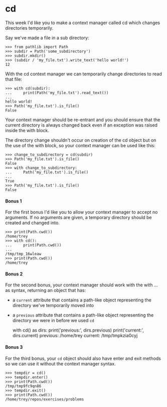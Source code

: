 # cd

This week I'd like you to make a context manager called cd which changes directories temporarily.

Say we've made a file in a sub directory:

    >>> from pathlib import Path
    >>> subdir = Path('some_subdirectory')
    >>> subdir.mkdir()
    >>> (subdir / 'my_file.txt').write_text('hello world!')
    12

With the cd context manager we can temporarily change directories to read that file:

    >>> with cd(subdir):
    ...     print(Path('my_file.txt').read_text())
    ...
    hello world!
    >>> Path('my_file.txt').is_file()
    False

Your context manager should be re-entrant and you should ensure that the current directory is always changed back even if an exception was raised inside the with block.

The directory change shouldn't occur on creation of the cd object but on the use of the with block, so your context manager can be used like this:

    >>> change_to_subdirectory = cd(subdir)
    >>> Path('my_file.txt').is_file()
    False
    >>> with change_to_subdirectory:
    ...     Path('my_file.txt').is_file()
    ...
    True
    >>> Path('my_file.txt').is_file()
    False

#### Bonus 1

For the first bonus I'd like you to allow your context manager to accept no arguments. If no arguments are given, a temporary directory should be created and changed into.

    >>> print(Path.cwd())
    /home/trey
    >>> with cd():
    ...     print(Path.cwd())
    ...
    /tmp/tmp_16wleaw
    >>> print(Path.cwd())
    /home/trey

#### Bonus 2

For the second bonus, your context manager should work with the with ... as syntax, returning an object that has:

- a `current` attribute that contains a path-like object representing the directory we've temporarily moved into
- a `previous` attribute that contains a path-like object representing the directory we were in before we used `cd`


    with cd() as dirs:
        print('previous:', dirs.previous)
        print('current:', dirs.current)
    previous: /home/trey
    current: /tmp/tmpkzia0cyj

#### Bonus 3

For the third bonus, your `cd` object should also have enter and exit methods so we can use it without the context manager syntax.

    >>> tempdir = cd()
    >>> tempdir.enter()
    >>> print(Path.cwd())
    /tmp/tmp9fc9qn86
    >>> tempdir.exit()
    >>> print(Path.cwd())
    /home/trey/repos/exercises/problems
